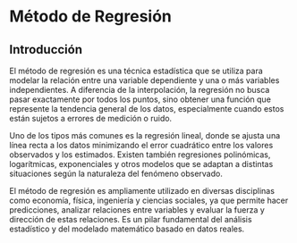 # Método de Regresión
## Introducción
El método de regresión es una técnica estadística que se utiliza para modelar la relación entre una variable dependiente y una o más variables independientes. A diferencia de la interpolación, la regresión no busca pasar exactamente por todos los puntos, sino obtener una función que represente la tendencia general de los datos, especialmente cuando estos están sujetos a errores de medición o ruido.

Uno de los tipos más comunes es la regresión lineal, donde se ajusta una línea recta a los datos minimizando el error cuadrático entre los valores observados y los estimados. Existen también regresiones polinómicas, logarítmicas, exponenciales y otros modelos que se adaptan a distintas situaciones según la naturaleza del fenómeno observado.

El método de regresión es ampliamente utilizado en diversas disciplinas como economía, física, ingeniería y ciencias sociales, ya que permite hacer predicciones, analizar relaciones entre variables y evaluar la fuerza y dirección de estas relaciones. Es un pilar fundamental del análisis estadístico y del modelado matemático basado en datos reales.


